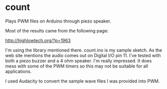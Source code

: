 # count
Plays PWM files on Arduino through piezo speaker.

Most of the results came from the following page:

  http://highlowtech.org/?p=1963

I'm using the library mentioned there. count.ino is my sample sketch. As the web site mentions the audio comes out on Digital I/O pin 11. I've tested with both a piezo buzzer and a 4 ohm speaker. I'm really impressed. It does mess with some of the PWM timers so this may not be suitable for all applications.

I used Audacity to convert the sample wave files I was provided into PWM.
